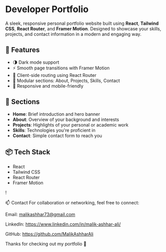 # Developer Portfolio

A sleek, responsive personal portfolio website built using **React**, **Tailwind CSS**, **React Router**, and **Framer Motion**. Designed to showcase your skills, projects, and contact information in a modern and engaging way.

## 🚀 Features

- 🌗 Dark mode support
- ⚡ Smooth page transitions with Framer Motion
- 🧭 Client-side routing using React Router
- 💼 Modular sections: About, Projects, Skills, Contact
- 🎯 Responsive and mobile-friendly

## 📁 Sections

- **Home**: Brief introduction and hero banner
- **About**: Overview of your background and interests
- **Projects**: Highlights of your personal or academic work
- **Skills**: Technologies you're proficient in
- **Contact**: Simple contact form to reach you

## 📦 Tech Stack

- React
- Tailwind CSS
- React Router
- Framer Motion

!

📫 Contact
For collaboration or networking, feel free to connect:

Email: malikashhar73@gmail.com

LinkedIn: https://www.linkedin.com/in/malik-ashhar-ali/

GitHub: https://github.com/MalikAshharAli

Thanks for checking out my portfolio 🙌

